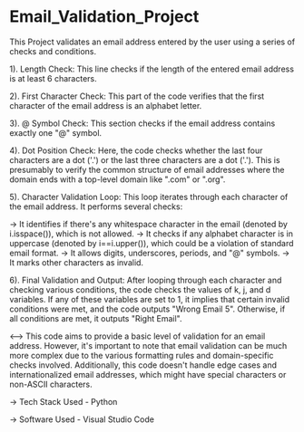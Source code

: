 # Email_Validation_Project

This Project validates an email address entered by the user using a series of checks and conditions.

1). Length Check: This line checks if the length of the entered email address is at least 6 characters.

2). First Character Check: This part of the code verifies that the first character of the email address is an alphabet letter.

3). @ Symbol Check: This section checks if the email address contains exactly one "@" symbol.

4). Dot Position Check: Here, the code checks whether the last four characters are a dot ('.') or the last three characters are a dot ('.'). This is presumably to verify the common structure of email addresses where the domain ends with a top-level domain like ".com" or ".org".

5). Character Validation Loop: This loop iterates through each character of the email address. It performs several checks:

-> It identifies if there's any whitespace character in the email (denoted by i.isspace()), which is not allowed.
-> It checks if any alphabet character is in uppercase (denoted by i==i.upper()), which could be a violation of standard email format.
-> It allows digits, underscores, periods, and "@" symbols.
-> It marks other characters as invalid.

6). Final Validation and Output: After looping through each character and checking various conditions, the code checks the values of k, j, and d variables. If any of these variables are set to 1, it implies that certain invalid conditions were met, and the code outputs "Wrong Email 5". Otherwise, if all conditions are met, it outputs "Right Email".

<-->  This code aims to provide a basic level of validation for an email address. However, it's important to note that email validation can be much more complex due to the various formatting rules and domain-specific checks involved. Additionally, this code doesn't handle edge cases and internationalized email addresses, which might have special characters or non-ASCII characters.



-> Tech Stack Used - Python

-> Software Used - Visual Studio Code
